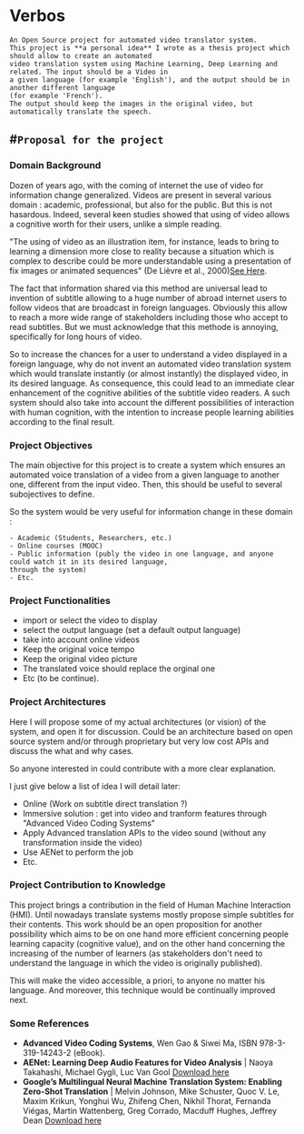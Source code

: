 # Verbos
```
An Open Source project for automated video translator system.
This project is **a personal idea** I wrote as a thesis project which should allow to create an automated 
video translation system using Machine Learning, Deep Learning and related. The input should be a Video in 
a given language (for example 'English'), and the output should be in another different language 
(for example 'French'). 
The output should keep the images in the original video, but automatically translate the speech.
```
	


#``Proposal for the project``
----------------------------

### Domain Background
Dozen of years ago, with the coming of internet the use of video for information change generalized. Videos are present in several various domain : academic, professional, but also for the public. But this is not hasardous. Indeed, several keen studies showed that using of video allows a cognitive worth for their users, unlike a simple reading. 

"The using of video as an illustration item, for instance, leads to bring to learning a dimension more close to reality because a situation which is complex to describe could be more understandable using a presentation of fix images or animated sequences" (De Lièvre et al., 2000)[See Here](https://www.usherbrooke.ca/ssf/veille/perspectives-ssf/numeros-precedents/septembre-2012/le-ssf-veille/pourquoi-utiliser-la-video-en-formation/).

The fact that information shared via this method are universal lead to invention of subtitle allowing to a huge number of abroad internet users to follow videos that are broadcast in foreign languages. Obviously this allow to reach a more wide range of stakeholders including those who accept to read subtitles. But we must acknowledge that this methode is annoying, specifically for long hours of video.

So to increase the chances for a user to understand a video displayed in a foreign language, why do not invent an automated video translation system which would translate instantly (or almost instantly) the displayed video, in its desired language. 
As consequence, this could lead to an immediate clear enhancement of the cognitive abilities of the subtitle video readers.
A such system should also take into account the different possibilities of interaction with human cognition, with the intention to increase people learning abilities according to the final result.



### Project Objectives
The main objective for this project is to create a system which ensures an automated voice translation of a video from a given language to another one, different from the input video.
Then, this should be useful to several subojectives to define.

So the system would be very useful for information change in these domain :

	- Academic (Students, Researchers, etc.)
	- Online courses (MOOC)
	- Public information (publy the video in one language, and anyone could watch it in its desired language, 
	through the system)
	- Etc.


### Project Functionalities
- import or select the video to display
- select the output language (set a default output language)
- take into account online videos
- Keep the original voice tempo
- Keep the original video picture
- The translated voice should replace the orginal one
- Etc (to be continue).


### Project Architectures 
Here I will propose some of my actual architectures (or vision) of the system, and open it for discussion.
Could be an architecture based on open source system and/or through proprietary but very low cost APIs and discuss the what and why cases.

So anyone interested in could contribute with a more clear explanation.

I just give below a list of idea I will detail later:
- Online (Work on subtitle direct translation ?)
- Immersive solution : get into video and tranform features through "Advanced Video Coding Systems"
- Apply Advanced translation APIs to the video sound (without any transformation inside the video)
- Use AENet to perform the job
- Etc.


### Project Contribution to Knowledge
This project brings a contribution in the field of Human Machine Interaction (HMI). Until nowadays translate systems mostly propose simple subtitles for their contents. This work should be an open proposition for another possibility which aims to be on one hand more efficient concerning people learning capacity (cognitive value), and on the other hand concerning the increasing of the number of learners (as stakeholders don't need to understand the language in which the video is originally published).

This will make the video accessible, a priori, to anyone no matter his language. And moreover, this technique would be continually improved next.

### Some References

-	**Advanced Video Coding Systems**, Wen Gao & Siwei Ma, ISBN 978-3-319-14243-2 (eBook).
-	**AENet: Learning Deep Audio Features for Video Analysis** | Naoya Takahashi, Michael Gygli, Luc Van Gool
[Download here](https://arxiv.org/pdf/1701.00599)
-	**Google’s Multilingual Neural Machine Translation System: Enabling Zero-Shot Translation** | Melvin Johnson, Mike Schuster, Quoc V. Le, Maxim Krikun, Yonghui Wu, Zhifeng Chen, Nikhil Thorat, Fernanda Viégas, Martin Wattenberg, Greg Corrado, Macduff Hughes, Jeffrey Dean
[Download here](https://arxiv.org/pdf/1611.04558v1.pdf)
